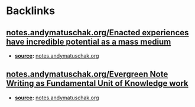 
# Backlinks
## [notes.andymatuschak.org/Enacted experiences have incredible potential as a mass medium](<notes.andymatuschak.org/Enacted experiences have incredible potential as a mass medium.md>)
- **[source](<source.md>):** [notes.andymatuschak.org](<notes.andymatuschak.org.md>)

## [notes.andymatuschak.org/Evergreen Note Writing as Fundamental Unit of Knowledge work](<notes.andymatuschak.org/Evergreen Note Writing as Fundamental Unit of Knowledge work.md>)
- **[source](<source.md>):** [notes.andymatuschak.org](<notes.andymatuschak.org.md>)

